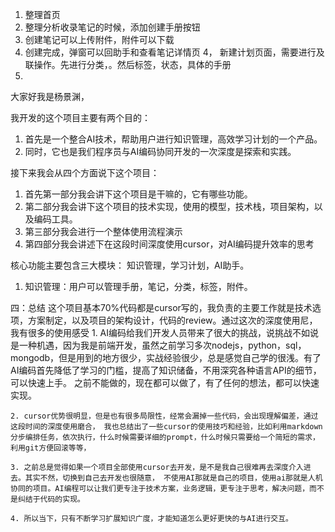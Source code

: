 1. 整理首页
1. 整理分析收录笔记的时候，添加创建手册按钮
2. 创建笔记可以上传附件，附件可以下载
3. 创建完成，弹窗可以回助手和查看笔记详情页
4， 新建计划页面，需要进行及联操作。先进行分类，。然后标签，状态，具体的手册
5.



大家好我是杨景渊，

我开发的这个项目主要有两个目的：
1. 首先是一个整合AI技术，帮助用户进行知识管理，高效学习计划的一个产品。 
2. 同时，它也是我们程序员与AI编码协同开发的一次深度是探索和实践。


接下来我会从四个方面说下这个项目：
1. 首先第一部分我会讲下这个项目是干嘛的，它有哪些功能。
2. 第二部分我会讲下这个项目的技术实现，使用的模型，技术栈，项目架构，以及编码工具。
3. 第三部分我会进行一个整体使用流程演示
4. 第四部分我会讲述下在这段时间深度使用cursor，对AI编码提升效率的思考



核心功能主要包含三大模块： 知识管理，学习计划，AI助手。
1. 知识管理：用户可以管理手册，笔记，分类，标签，附件。



四：总结
    这个项目基本70%代码都是cursor写的，我负责的主要工作就是技术选项，方案制定，以及项目的架构设计，代码的review。通过这次的深度使用尼，我有很多的使用感受
    1. AI编码给我们开发人员带来了很大的挑战，说挑战不如说是一种机遇，因为我是前端开发，虽然之前学习多次nodejs，python，sql，mongodb，但是用到的地方很少，实战经验很少，总是感觉自己学的很浅。有了AI编码首先降低了学习的门槛，提高了知识储备，不用深究各种语言API的细节，可以快速上手。  之前不能做的，现在都可以做了，有了任何的想法，都可以快速实现。
    
    2. cursor优势很明显，但是也有很多局限性，经常会漏掉一些代码，会出现理解偏差，通过这段时间的深度使用磨合， 我也总结出了一些cursor的使用技巧和经验，比如利用markdown分步编排任务，依次执行，什么时候需要详细的prompt，什么时候只需要给一个简短的需求，利用git方便回滚等等，
    
    3. 之前总是觉得如果一个项目全部使用cursor去开发，是不是我自己很难再去深度介入进去。其实不然，切换到自己去开发也很随意， 不使用AI那就是自己的项目，使用ai那就是人机协同的项目。AI编程可以让我们更专注于技术方案，业务逻辑，更专注于思考，解决问题，而不是纠结于代码的实现。
    
    4. 所以当下，只有不断学习扩展知识广度，才能知道怎么更好更快的与AI进行交互。


